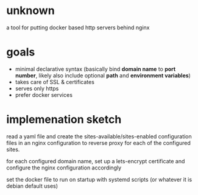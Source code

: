 # unknown
a tool for putting docker based http servers behind nginx

# goals

* minimal declarative syntax (basically bind **domain name** to **port number**, likely also include optional **path** and **environment variables**)
* takes care of SSL & certificates
* serves only https
* prefer docker services

# implemenation sketch

read a yaml file and create the sites-available/sites-enabled configuration files in an nginx configuration to reverse proxy for each of the configured sites.

for each configured domain name, set up a lets-encrypt certificate and configure the nginx configuration accordingly

set the docker file to run on startup with systemd scripts (or whatever it is debian default uses)
